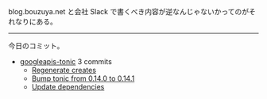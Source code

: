 blog.bouzuya.net と会社 Slack で書くべき内容が逆なんじゃないかってのがそれなりにある。

---

今日のコミット。

- [googleapis-tonic](https://github.com/bouzuya/googleapis-tonic) 3 commits
  - [Regenerate creates](https://github.com/bouzuya/googleapis-tonic/commit/dc2cb34a1ab788637bcd8b3d41916b38bab3f9bf)
  - [Bump tonic from 0.14.0 to 0.14.1](https://github.com/bouzuya/googleapis-tonic/commit/58a7153064c78832abde233e8d82603e606681bb)
  - [Update dependencies](https://github.com/bouzuya/googleapis-tonic/commit/79b95b70cc07d4cf45b60f336006686ccf57a251)

